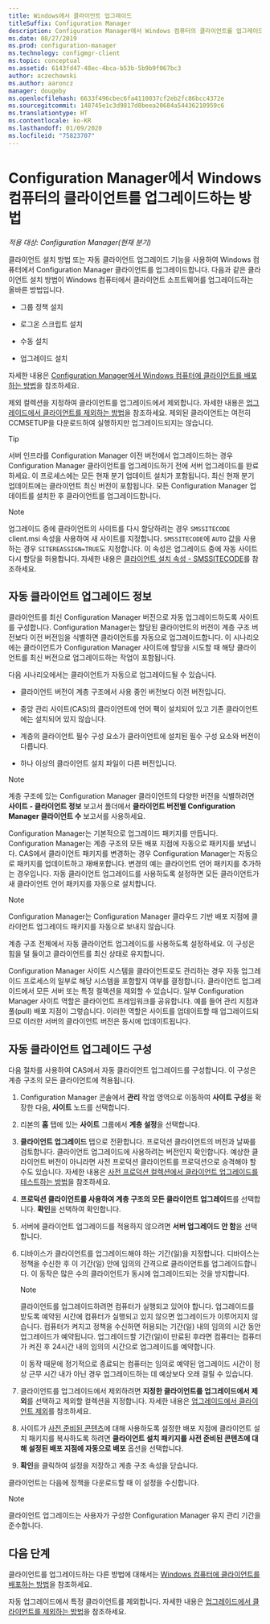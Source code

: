 ```yaml
---
title: Windows에서 클라이언트 업그레이드
titleSuffix: Configuration Manager
description: Configuration Manager에서 Windows 컴퓨터의 클라이언트를 업그레이드합니다.
ms.date: 08/27/2019
ms.prod: configuration-manager
ms.technology: configmgr-client
ms.topic: conceptual
ms.assetid: 6143fd47-48ec-4bca-b53b-5b9b9f067bc3
author: aczechowski
ms.author: aaroncz
manager: dougeby
ms.openlocfilehash: 6633f496cbec6fa4110037cf2eb2fc86bcc4372e
ms.sourcegitcommit: 148745e1c3d9817d8beea20684a54436210959c6
ms.translationtype: HT
ms.contentlocale: ko-KR
ms.lasthandoff: 01/09/2020
ms.locfileid: "75823707"
---
```

# <a name="how-to-upgrade-clients-for-windows-computers-in-configuration-manager"></a>Configuration Manager에서 Windows 컴퓨터의 클라이언트를 업그레이드하는 방법

*적용 대상: Configuration Manager(현재 분기)*

클라이언트 설치 방법 또는 자동 클라이언트 업그레이드 기능을 사용하여 Windows 컴퓨터에서 Configuration Manager 클라이언트를 업그레이드합니다. 다음과 같은 클라이언트 설치 방법이 Windows 컴퓨터에서 클라이언트 소프트웨어를 업그레이드하는 올바른 방법입니다.  

- 그룹 정책 설치  

- 로그온 스크립트 설치  

- 수동 설치  

- 업그레이드 설치  

자세한 내용은 [Configuration Manager에서 Windows 컴퓨터에 클라이언트를 배포하는 방법](/sccm/core/clients/deploy/deploy-clients-to-windows-computers)을 참조하세요.

제외 컬렉션을 지정하여 클라이언트를 업그레이드에서 제외합니다. 자세한 내용은 [업그레이드에서 클라이언트를 제외하는 방법](/sccm/core/clients/manage/upgrade/exclude-clients-windows)을 참조하세요. 제외된 클라이언트는 여전히 CCMSETUP을 다운로드하여 실행하지만 업그레이드되지는 않습니다.

> [!TIP]  
> 서버 인프라를 Configuration Manager 이전 버전에서 업그레이드하는 경우 Configuration Manager 클라이언트를 업그레이드하기 전에 서버 업그레이드를 완료하세요. 이 프로세스에는 모든 현재 분기 업데이트 설치가 포함됩니다. 최신 현재 분기 업데이트에는 클라이언트 최신 버전이 포함됩니다. 모든 Configuration Manager 업데이트를 설치한 후 클라이언트를 업그레이드합니다.

> [!NOTE]
> 업그레이드 중에 클라이언트의 사이트를 다시 할당하려는 경우 `SMSSITECODE` client.msi 속성을 사용하여 새 사이트를 지정합니다. `SMSSITECODE`에 `AUTO` 값을 사용하는 경우 `SITEREASSIGN=TRUE`도 지정합니다. 이 속성은 업그레이드 중에 자동 사이트 다시 할당을 허용합니다. 자세한 내용은 [클라이언트 설치 속성 - SMSSITECODE](/sccm/core/clients/deploy/about-client-installation-properties#smssitecode)를 참조하세요.

## <a name="bkmk_autoupdate"></a> 자동 클라이언트 업그레이드 정보

클라이언트를 최신 Configuration Manager 버전으로 자동 업그레이드하도록 사이트를 구성합니다. Configuration Manager는 할당된 클라이언트의 버전이 계층 구조 버전보다 이전 버전임을 식별하면 클라이언트를 자동으로 업그레이드합니다. 이 시나리오에는 클라이언트가 Configuration Manager 사이트에 할당을 시도할 때 해당 클라이언트를 최신 버전으로 업그레이드하는 작업이 포함됩니다.  

다음 시나리오에서는 클라이언트가 자동으로 업그레이드될 수 있습니다.  

- 클라이언트 버전이 계층 구조에서 사용 중인 버전보다 이전 버전입니다.  

- 중앙 관리 사이트(CAS)의 클라이언트에 언어 팩이 설치되어 있고 기존 클라이언트에는 설치되어 있지 않습니다.  

- 계층의 클라이언트 필수 구성 요소가 클라이언트에 설치된 필수 구성 요소와 버전이 다릅니다.  

- 하나 이상의 클라이언트 설치 파일이 다른 버전입니다.  

> [!NOTE]  
> 계층 구조에 있는 Configuration Manager 클라이언트의 다양한 버전을 식별하려면 **사이트 - 클라이언트 정보** 보고서 폴더에서 **클라이언트 버전별 Configuration Manager 클라이언트 수** 보고서를 사용하세요.  

Configuration Manager는 기본적으로 업그레이드 패키지를 만듭니다. Configuration Manager는 계층 구조의 모든 배포 지점에 자동으로 패키지를 보냅니다. CAS에서 클라이언트 패키지를 변경하는 경우 Configuration Manager는 자동으로 패키지를 업데이트하고 재배포합니다. 변경의 예는 클라이언트 언어 패키지를 추가하는 경우입니다. 자동 클라이언트 업그레이드를 사용하도록 설정하면 모든 클라이언트가 새 클라이언트 언어 패키지를 자동으로 설치합니다.

> [!NOTE]  
> Configuration Manager는 Configuration Manager 클라우드 기반 배포 지점에 클라이언트 업그레이드 패키지를 자동으로 보내지 않습니다.  

계층 구조 전체에서 자동 클라이언트 업그레이드를 사용하도록 설정하세요. 이 구성은 힘을 덜 들이고 클라이언트를 최신 상태로 유지합니다.  

Configuration Manager 사이트 시스템을 클라이언트로도 관리하는 경우 자동 업그레이드 프로세스의 일부로 해당 시스템을 포함할지 여부를 결정합니다. 클라이언트 업그레이드에서 모든 서버 또는 특정 컬렉션을 제외할 수 있습니다. 일부 Configuration Manager 사이트 역할은 클라이언트 프레임워크를 공유합니다. 예를 들어 관리 지점과 풀(pull) 배포 지점이 그렇습니다. 이러한 역할은 사이트를 업데이트할 때 업그레이드되므로 이러한 서버의 클라이언트 버전은 동시에 업데이트됩니다.

## <a name="bkmk_configure"></a> 자동 클라이언트 업그레이드 구성

다음 절차를 사용하여 CAS에서 자동 클라이언트 업그레이드를 구성합니다. 이 구성은 계층 구조의 모든 클라이언트에 적용됩니다.  

1. Configuration Manager 콘솔에서 **관리** 작업 영역으로 이동하여 **사이트 구성**을 확장한 다음, **사이트** 노드를 선택합니다.  

1. 리본의 **홈** 탭에 있는 **사이트** 그룹에서 **계층 설정**을 선택합니다.  

1. **클라이언트 업그레이드** 탭으로 전환합니다. 프로덕션 클라이언트의 버전과 날짜를 검토합니다. 클라이언트 업그레이드에 사용하려는 버전인지 확인합니다. 예상한 클라이언트 버전이 아니라면 사전 프로덕션 클라이언트를 프로덕션으로 승격해야 할 수도 있습니다. 자세한 내용은 [사전 프로덕션 컬렉션에서 클라이언트 업그레이드를 테스트하는 방법](/sccm/core/clients/manage/upgrade/test-client-upgrades)을 참조하세요.  

1. **프로덕션 클라이언트를 사용하여 계층 구조의 모든 클라이언트 업그레이드**를 선택합니다. **확인**을 선택하여 확인합니다.  

1. 서버에 클라이언트 업그레이드를 적용하지 않으려면 **서버 업그레이드 안 함**을 선택합니다.  

1. 디바이스가 클라이언트를 업그레이드해야 하는 기간(일)을 지정합니다. 디바이스는 정책을 수신한 후 이 기간(일) 안에 임의의 간격으로 클라이언트를 업그레이드합니다. 이 동작은 많은 수의 클라이언트가 동시에 업그레이드되는 것을 방지합니다.

    > [!NOTE]
    > 클라이언트를 업그레이드하려면 컴퓨터가 실행되고 있어야 합니다. 업그레이드를 받도록 예약된 시간에 컴퓨터가 실행되고 있지 않으면 업그레이드가 이루어지지 않습니다. 컴퓨터가 켜지고 정책을 수신하면 허용되는 기간(일) 내의 임의의 시간 동안 업그레이드가 예약됩니다. 업그레이드할 기간(일)이 만료된 후라면 컴퓨터는 컴퓨터가 켜진 후 24시간 내의 임의의 시간으로 업그레이드를 예약합니다.
    >
    > 이 동작 때문에 정기적으로 종료되는 컴퓨터는 임의로 예약된 업그레이드 시간이 정상 근무 시간 내가 아닌 경우 업그레이드하는 데 예상보다 오래 걸릴 수 있습니다.

1. 클라이언트를 업그레이드에서 제외하려면 **지정한 클라이언트를 업그레이드에서 제외**를 선택하고 제외할 컬렉션을 지정합니다. 자세한 내용은 [업그레이드에서 클라이언트 제외](/sccm/core/clients/manage/upgrade/exclude-clients-windows)를 참조하세요.

1. 사이트가 [사전 준비된 콘텐츠](/sccm/core/plan-design/hierarchy/manage-network-bandwidth#BKMK_PrestagingContent)에 대해 사용하도록 설정한 배포 지점에 클라이언트 설치 패키지를 복사하도록 하려면 **클라이언트 설치 패키지를 사전 준비된 콘텐츠에 대해 설정된 배포 지점에 자동으로 배포** 옵션을 선택합니다.  

1. **확인**을 클릭하여 설정을 저장하고 계층 구조 속성을 닫습니다.

클라이언트는 다음에 정책을 다운로드할 때 이 설정을 수신합니다.

> [!NOTE]
> 클라이언트 업그레이드는 사용자가 구성한 Configuration Manager 유지 관리 기간을 준수합니다.

## <a name="next-steps"></a>다음 단계

클라이언트를 업그레이드하는 다른 방법에 대해서는 [Windows 컴퓨터에 클라이언트를 배포하는 방법](/sccm/core/clients/deploy/deploy-clients-to-windows-computers)을 참조하세요.

자동 업그레이드에서 특정 클라이언트를 제외합니다. 자세한 내용은 [업그레이드에서 클라이언트를 제외하는 방법](/sccm/core/clients/manage/upgrade/exclude-clients-windows)을 참조하세요.
